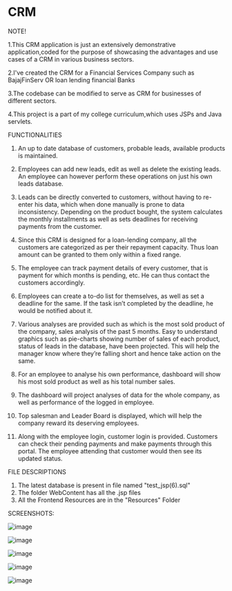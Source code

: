 # CRM 
NOTE!


1.This CRM application is just an extensively demonstrative application,coded for the purpose of showcasing the advantages and use cases of a CRM in various business sectors.

2.I've created the CRM for a Financial Services Company such as BajajFinServ OR loan lending financial Banks

3.The codebase can be modified to serve as CRM for businesses of different sectors.

4.This project is a part of my college curriculum,which uses JSPs and Java servlets.

FUNCTIONALITIES 
1.	An up to date database of customers, probable leads, available products is maintained.

2.	Employees can add new leads, edit as well as delete the existing leads. An employee can however perform these operations on just his own leads database.

3.	Leads can be directly converted to customers, without having to re-enter his data, which when done manually is prone to data inconsistency. Depending on the product bought, the system calculates the monthly installments as well as sets deadlines for receiving payments from the customer.

4.	Since this CRM is designed for a loan-lending company, all the customers are categorized as per their repayment capacity. Thus loan amount can be granted to them only within a fixed range. 
5.	The employee can track payment details of every customer, that is payment for which months is pending, etc. He can thus contact the customers accordingly.

6.	Employees can create a to-do list for themselves, as well as set a deadline for the same. If the task isn’t completed by the deadline, he would be notified about it.

7.	Various analyses are provided such as which is the most sold product of the company, sales analysis of the past 5 months. Easy to understand graphics such as pie-charts showing number of sales of each product, status of leads in the database, have been projected. This will help the manager know where they’re falling short and hence take action on the same.

8.	For an employee to analyse his own performance, dashboard will show his most sold product as well as his total number sales. 

9.	The dashboard will project analyses of data for the whole company, as well as performance of the logged in employee. 

10.	Top salesman and Leader Board is displayed, which will help the company reward its deserving employees.

11.	 Along with the employee login, customer login is provided. Customers can check their pending payments and make payments through this portal. The employee attending that customer would then see its updated status.

FILE DESCRIPTIONS

1) The latest database is present in file named "test_jsp(6).sql"
2) The folder WebContent has all the .jsp files
3) All the Frontend Resources are in the "Resources" Folder

SCREENSHOTS:

![image](https://user-images.githubusercontent.com/46530662/68836190-ca50fb80-06df-11ea-9dee-b233e4126cc6.png)

![image](https://user-images.githubusercontent.com/46530662/68836317-10a65a80-06e0-11ea-9227-b13266f5b228.png)

![image](https://user-images.githubusercontent.com/46530662/68836344-24ea5780-06e0-11ea-8a80-78f851e14b0b.png)

![image](https://user-images.githubusercontent.com/46530662/68836386-3df30880-06e0-11ea-9e59-374c99877205.png)

![image](https://user-images.githubusercontent.com/46530662/68836364-33387380-06e0-11ea-80c3-3e737c74572e.png)







